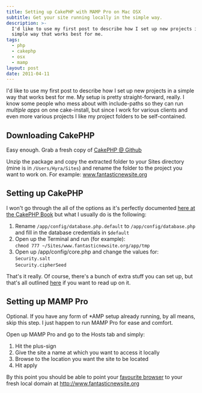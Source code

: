 ```yaml
---
title: Setting up CakePHP with MAMP Pro on Mac OSX
subtitle: Get your site running locally in the simple way.
description: >-
  I'd like to use my first post to describe how I set up new projects in a
  simple way that works best for me.
tags:
  - php
  - cakephp
  - osx
  - mamp
layout: post
date: 2011-04-11
---
```


I'd like to use my first post to describe how I set up new projects in a simple way that works best for me. My setup is pretty straight-forward, really. I know some people who mess about with include-paths so they can run *multiple apps* on one cake-install, but since I work for various clients and even more various projects I like my project folders to be self-contained.

## Downloading CakePHP

Easy enough. Grab a fresh copy of [CakePHP @ Github][1]

Unzip the package and copy the extracted folder to your Sites directory (mine is in `/Users/Hyra/Sites`) and rename the folder to the project you want to work on. For example: www.fantasticnewsite.org

## Setting up CakePHP

I won't go through the all of the options as it's perfectly documented [here at the CakePHP Book][2] but what I usually do is the following:

1. Rename `/app/config/database.php.default` to `/app/config/database.php` and fill in the database credentials in `$default`
2. Open up the Terminal and run (for example):<br>
  `chmod 777 ~/Sites/www.fantasticnewsite.org/app/tmp`
3. Open up /app/config/core.php and change the values for:<br>
  `Security.salt`<br>
  `Security.cipherSeed`

That's it really. Of course, there's a bunch of extra stuff you can set up, but that's all outlined [here][3] if you want to read up on it.

## Setting up MAMP Pro

Optional. If you have any form of *AMP setup already running, by all means, skip this step. I just happen to run MAMP Pro for ease and comfort.

Open up MAMP Pro and go to the Hosts tab and simply:

1. Hit the plus-sign
2. Give the site a name at which you want to access it locally
3. Browse to the location you want the site to be located
4. Hit apply

By this point you should be able to point your [favourite browser][4] to your fresh local domain at <http://www.fantasticnewsite.org>

[1]: https://github.com/cakephp/cakephp/downloads
[2]: http://book.cakephp.org/#!/view/912/Installation "The Manual :: 1.3 Collection"
[3]: http://book.cakephp.org/#!/view/915/Advanced-Installation "The Manual :: 1.3 Collection"
[4]: http://www.mozilla.com/en-US/firefox/new/ "Mozilla | Firefox web browser & Thunderbird email client"
